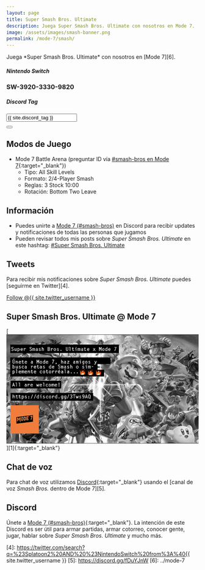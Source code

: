 ```yaml
---
layout: page
title: Super Smash Bros. Ultimate
description: Juega Super Smash Bros. Ultimate con nosotros en Mode 7.
image: /assets/images/smash-banner.png
permalink: /mode-7/smash/
---
```


<div class="text-center">
Juega *Super Smash Bros. Ultimate* con nosotros en [Mode 7][6].
</div>

<div class="row">
<div class="col-xs-12 col-sm-6 my-auto">
<div class="card text-center">
<div class="card-header">
<h5 class="card-title"><i class="fab fa-nintendo-switch"></i> Nintendo Switch</h5>
</div>
<div class="card-body">
<h3 class="card-text">SW-3920-3330-9820</h3>
</div>
</div>
</div>
<div class="col-xs-12 col-sm-6">
<div class="card text-center">
<div class="card-header">
<h5 class="card-title"><i class="fab fa-discord"></i> Discord Tag</h5>
</div>
<div class="card-body">
<div class="input-group justify-content-center">
<input type="text" class="form-control" id="discord-tag" value="{{ site.discord_tag }}" aria-label="" aria-describedby readonly>
<div class="input-group-append">
<button class="btn btn-outline-secondary" type="button" data-clipboard-target="#discord-tag" data-toggle="tooltip" data-placement="top" title="Copiar al portapapeles"><i class="fas fa-clipboard"></i></button>
</div>
</div>
</div>
</div>
</div>
</div>

<div class="row">
<div class="col-sm-6">

## <i class="fas fa-gamepad"></i> Modos de Juego

- Mode 7 Battle Arena (preguntar ID vía [#smash-bros en Mode 7][1]{:target="_blank"})
    - Tipo: All Skill Levels
    - Formato: 2/4-Player Smash
    - Reglas: 3 Stock 10:00
    - Rotación: Bottom Two Leave

## <i class="fas fa-info-circle"></i> Información

- Puedes unirte a [Mode 7 (#smash-bros)][1] en Discord para recibir updates y notificaciones de todas las personas que jugamos
- Pueden revisar todos mis posts sobre *Super Smash Bros. Ultimate* en este hashtag: <a class="badge badge-primary" href="https://blog.{{ site.domain }}/hashtag/super-smash-bros-ultimate/">#Super Smash Bros. Ultimate</a>

## <i class="fab fa-twitter"></i> Tweets

Para recibir mis notificaciones sobre *Super Smash Bros. Ultimate* puedes [seguirme en Twitter][4].

<a href="https://twitter.com/{{ site.twitter_username }}" class="twitter-follow-button text-center" data-show-count="false">Follow @{{ site.twitter_username }}</a>

</div>
<div class="col-sm-6">

## Super Smash Bros. Ultimate @ Mode 7

<div class="text-center mt20">
[<img class="img-fluid" src="/assets/images/smash-banner.png" alt="">][1]{:target="_blank"}
</div>

</div>
</div>

## <i class="fas fa-microphone"></i> Chat de voz

Para chat de voz utilizamos [Discord][1]{:target="_blank"} usando el [canal de voz *Smash Bros.* dentro de Mode 7][5].

## <i class="fab fa-discord"></i> Discord

Únete a [Mode 7 (#smash-bros)][1]{:target="_blank"}. La intención de este Discord es ser útil para armar partidas, armar cotorreo, conocer gente, jugar, hablar sobre *Super Smash Bros. Ultimate* y mucho más.

<script src="https://cdn.jsdelivr.net/npm/@widgetbot/crate@3" async defer>
  new Crate({
    server: '478777821087662092',
    channel: '512022474611752980',
    shard: 'https://e.widgetbot.io'
  })
</script>

[1]: https://discord.gg/3Tws9AQ
[2]: https://itunes.apple.com/us/app/id1234806557?mt=12&uo=4&at=10l4Fw
[3]: https://play.google.com/store/apps/details?id=com.nintendo.znca&gl=us&hl=en
[4]: https://twitter.com/search?q=%23Splatoon2%20AND%20%23NintendoSwitch%20from%3A%40{{ site.twitter_username }}
[5]: https://discord.gg/fDuYJnW
[6]: ../mode-7